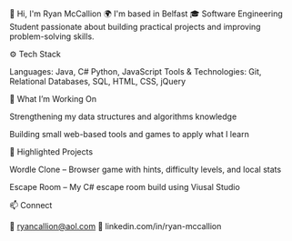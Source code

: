 👋 Hi, I'm Ryan McCallion
🌍 I'm based in Belfast
🎓 Software Engineering Student passionate about building practical projects and improving problem-solving skills.

⚙️ Tech Stack

Languages: Java, C# Python, JavaScript
Tools & Technologies: Git, Relational Databases, SQL, HTML, CSS, jQuery

🧠 What I’m Working On

Strengthening my data structures and algorithms knowledge

Building small web-based tools and games to apply what I learn

📂 Highlighted Projects

Wordle Clone
 – Browser game with hints, difficulty levels, and local stats

Escape Room
 – My C# escape room build using Viusal Studio
 
📫 Connect

📧 ryancallion@aol.com
💼 linkedin.com/in/ryan-mccallion
